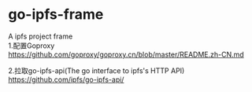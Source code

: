# go-ipfs-frame  
A ipfs project frame  
1.配置Goproxy   
https://github.com/goproxy/goproxy.cn/blob/master/README.zh-CN.md  
  
2.拉取go-ipfs-api(The go interface to ipfs's HTTP API)  
https://github.com/ipfs/go-ipfs-api/  

